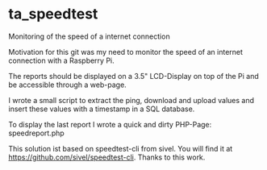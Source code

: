 # ta_speedtest
Monitoring of the speed of a internet connection

Motivation for this git was my need to monitor the speed of an internet connection with a Raspberry Pi.

The reports should be displayed on a 3.5" LCD-Display on top of the Pi and be accessible through a web-page.

I wrote a small script to extract the ping, download and upload values and insert these values with a timestamp in a SQL database.

To display the last report I wrote a quick and dirty PHP-Page: speedreport.php

This solution ist based on speedtest-cli from sivel. You will find it at https://github.com/sivel/speedtest-cli. Thanks to this work.
